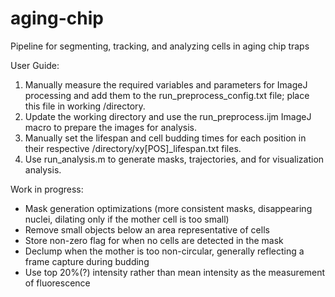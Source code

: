 # aging-chip

Pipeline for segmenting, tracking, and analyzing cells in aging chip traps


User Guide:
1) Manually measure the required variables and parameters for ImageJ processing and add them to the run_preprocess_config.txt file; place this file in working /directory.
2) Update the working directory and use the run_preprocess.ijm ImageJ macro to prepare the images for analysis.
3) Manually set the lifespan and cell budding times for each position in their respective /directory/xy[POS]_lifespan.txt files.
4) Use run_analysis.m to generate masks, trajectories, and for visualization analysis.


Work in progress:
- Mask generation optimizations (more consistent masks, disappearing nuclei, dilating only if the mother cell is too small)
- Remove small objects below an area representative of cells
- Store non-zero flag for when no cells are detected in the mask
- Declump when the mother is too non-circular, generally reflecting a frame capture during budding
- Use top 20%(?) intensity rather than mean intensity as the measurement of fluorescence
